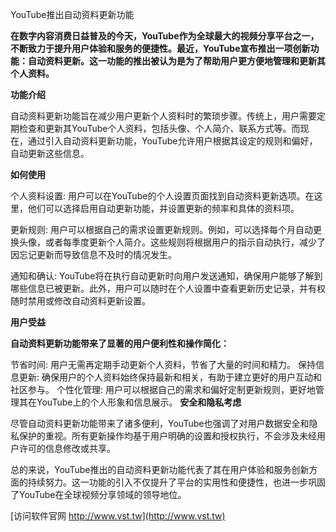 YouTube推出自动资料更新功能

**在数字内容消费日益普及的今天，YouTube作为全球最大的视频分享平台之一，不断致力于提升用户体验和服务的便捷性。最近，YouTube宣布推出一项创新功能：自动资料更新。这一功能的推出被认为是为了帮助用户更方便地管理和更新其个人资料。**

**功能介绍**

自动资料更新功能旨在减少用户更新个人资料时的繁琐步骤。传统上，用户需要定期检查和更新其YouTube个人资料，包括头像、个人简介、联系方式等。而现在，通过引入自动资料更新功能，YouTube允许用户根据其设定的规则和偏好，自动更新这些信息。

**如何使用**

个人资料设置: 用户可以在YouTube的个人设置页面找到自动资料更新选项。在这里，他们可以选择启用自动更新功能，并设置更新的频率和具体的资料项。

更新规则: 用户可以根据自己的需求设置更新规则。例如，可以选择每个月自动更换头像，或者每季度更新个人简介。这些规则将根据用户的指示自动执行，减少了因忘记更新而导致信息不及时的情况发生。

通知和确认: YouTube将在执行自动更新时向用户发送通知，确保用户能够了解到哪些信息已被更新。此外，用户可以随时在个人设置中查看更新历史记录，并有权随时禁用或修改自动资料更新设置。

**用户受益**

**自动资料更新功能带来了显著的用户便利性和操作简化：**

节省时间: 用户无需再定期手动更新个人资料，节省了大量的时间和精力。
保持信息更新: 确保用户的个人资料始终保持最新和相关，有助于建立更好的用户互动和社区参与。
个性化管理: 用户可以根据自己的需求和偏好定制更新规则，更好地管理其在YouTube上的个人形象和信息展示。
**安全和隐私考虑**

尽管自动资料更新功能带来了诸多便利，YouTube也强调了对用户数据安全和隐私保护的重视。所有更新操作均基于用户明确的设置和授权执行，不会涉及未经用户许可的信息修改或共享。

总的来说，YouTube推出的自动资料更新功能代表了其在用户体验和服务创新方面的持续努力。这一功能的引入不仅提升了平台的实用性和便捷性，也进一步巩固了YouTube在全球视频分享领域的领导地位。


[访问软件官网 http://www.vst.tw](http://www.vst.tw)

